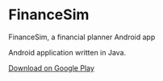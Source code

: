 # FinanceSim
FinanceSim, a financial planner Android app

Android application written in Java. 

[Download on Google Play](https://play.google.com/store/apps/details?id=com.codelemma.finances)
